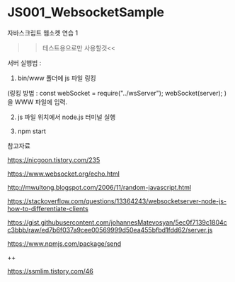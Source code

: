 # JS001_WebsocketSample
자바스크립트 웹소켓 연습 1

>>테스트용으로만 사용할것<<

서버 실행법 :

1) bin/www 폴더에 js 파일 링킹 

(링킹 방법 :
const webSocket = require("../wsServer"); 
 webSocket(server); ) 을 WWW 파일에 입력. 


2) js 파일 위치에서 node.js 터미널 실행

3) npm start


참고자료

https://nicgoon.tistory.com/235

https://www.websocket.org/echo.html

http://mwultong.blogspot.com/2006/11/random-javascript.html

https://stackoverflow.com/questions/13364243/websocketserver-node-js-how-to-differentiate-clients

https://gist.githubusercontent.com/johannesMatevosyan/5ec0f7139c1804cc3bbb/raw/ed7b6f037a9cee00569999d50ea455bfbd1fdd62/server.js

https://www.npmjs.com/package/send


++

https://ssmlim.tistory.com/46


